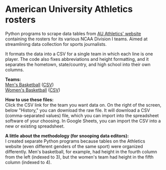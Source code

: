 # American University Athletics rosters

Python programs to scrape data tables from [AU Athletics' website](https://aueagles.com/) containing the rosters for its various NCAA Division I teams. Aimed at streamlining data collection for sports journalists.

It formats the data into a CSV for a single team in which each line is one player. The code also fixes abbreviations and height formatting, and it separates the hometown, state/country, and high school into their own columns.

**Teams:**\
[Men's Basketball](mbb-scrape.py) ([CSV](aueagles-mbb-roster.csv))\
[Women's Basketball](wbb-scrape.py) ([CSV](aueagles-wbb-roster.csv))

**How to use these files:**\
Click the CSV link for the team you want data on. On the right of the screen, below "History," you can download the raw file. It will download a CSV (comma-separated values) file, which you can import into the spreadsheet software of your choosing. In Google Sheets, you can import the CSV into a new or existing spreadsheet.

**A little about the methodology (for snooping data editors):**\
I created separate Python programs because tables on the Athletics website (even different genders of the same sport) were organized differently. Men's basketball, for example, had height in the fourth column from the left (indexed to 3), but the women's team had height in the fifth column (indexed to 4).